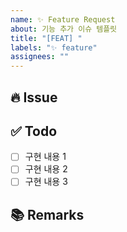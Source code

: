 ```yaml
---
name: ✨ Feature Request
about: 기능 추가 이슈 템플릿
title: "[FEAT] "
labels: "✨ feature"
assignees: ""
---
```


## 🔥 Issue
<!-- 이슈에 할당된 기능에 대한 설명을 입력해주세요 -->

## ✅ Todo
- [ ] 구현 내용 1
- [ ] 구현 내용 2
- [ ] 구현 내용 3

## 📚 Remarks
<!-- 기능 개발에 있어 비고사항이 있는 경우 작성해주세요 -->